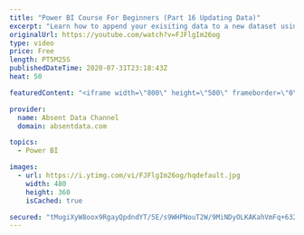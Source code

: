```yaml
---
title: "Power BI Course For Beginners (Part 16 Updating Data)"
excerpt: "Learn how to append your exisiting data to a new dataset using the Query Editor in Power BI."
originalUrl: https://youtube.com/watch?v=FJFlgIm26og
type: video
price: Free
length: PT5M25S
publishedDateTime: 2020-07-31T23:18:43Z
heat: 50

featuredContent: "<iframe width=\"800\" height=\"500\" frameborder=\"0\" src=\"https://www.youtube.com/embed/FJFlgIm26og\" allow=\"accelerometer; autoplay; encrypted-media; gyroscope; picture-in-picture\" allowfullscreen></iframe>"

provider:
  name: Absent Data Channel
  domain: absentdata.com

topics:
  - Power BI

images:
  - url: https://i.ytimg.com/vi/FJFlgIm26og/hqdefault.jpg
    width: 480
    height: 360
    isCached: true

secured: "tMugiXyW8oox9RgayQpdndYT/5E/s9WHPNouT2W/9MiNDyOLKAKahVmFq+632ZxzXRe9tETwEftqVC7gQEXffUWn8GqGjJTdmBs9C0ACCvq8NKyQIAIokEpix6kqrr5IxTTskl4b+k3jm8tuV00kqjVajVFEOhw9xst7VDN8+Qx+BmL/cUeC0aF2HDp7nNIzBxvXGw5ZiXNO61KqHQ3XVZuIZ0m7tBM2icOcuLw3prddY9VgPRBmGm9dsQy8PDlv44jYtyojPvyp+BMxy0FQgC0pbyVmtgQFSOA3ncpQdhqf76MXoJ/UOnnSvBkIDiPCAXyiFMoQZrShag/IG8pXOS9dM6Ikd2fLatL+xdbzU8MOVPQktqt/zIQzxIAvpQKjIoG8nKewFvByD4x5P2+xJ/MnCFIpM7+RFLuPXbBaggQ=;HZO9EoO/wEL9DU997Nmzvg=="
---
```


